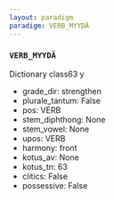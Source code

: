 ```yaml
---
layout: paradigm
paradigm: VERB_MYYDÄ
---
```

### ` VERB_MYYDÄ `

Dictionary class63 y
* grade_dir: strengthen
* plurale_tantum: False
* pos: VERB
* stem_diphthong: None
* stem_vowel: None
* upos: VERB
* harmony: front
* kotus_av: None
* kotus_tn: 63
* clitics: False
* possessive: False
